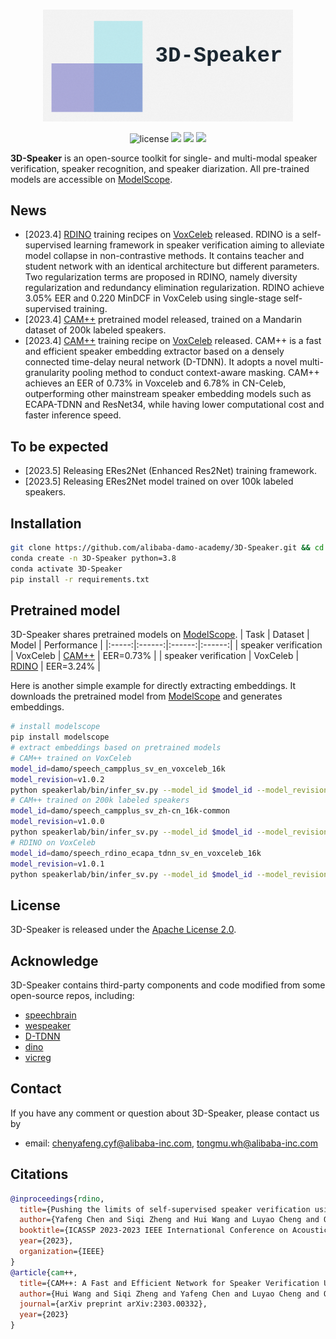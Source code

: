 
<p align="center">
    <br>
    <img src="docs/images/3D-Speaker.png" width="400"/>
    <br>
<p>
    
<div align="center">

<!-- [![Documentation Status](https://readthedocs.org/projects/easy-cv/badge/?version=latest)](https://easy-cv.readthedocs.io/en/latest/) -->
![license](https://img.shields.io/github/license/modelscope/modelscope.svg)
<a href=""><img src="https://img.shields.io/badge/OS-Linux-orange.svg"></a>
<a href=""><img src="https://img.shields.io/badge/Python->=3.8-aff.svg"></a>
<a href=""><img src="https://img.shields.io/badge/Pytorch->=1.10-blue"></a>
    
</div>
    
<strong>3D-Speaker</strong> is an open-source toolkit for single- and multi-modal speaker verification, speaker recognition, and speaker diarization. All pre-trained models are accessible on [ModelScope](https://www.modelscope.cn/models).

## News
- [2023.4] [RDINO](https://github.com/alibaba-damo-academy/3D-Speaker/tree/main/egs/sv-rdino/voxceleb) training recipes on [VoxCeleb](https://www.robots.ox.ac.uk/~vgg/data/voxceleb/) released. RDINO is a self-supervised learning framework in speaker verification aiming to alleviate model collapse in non-contrastive methods. It contains teacher and student network with an identical architecture but different parameters. Two regularization terms are proposed in RDINO, namely diversity regularization and redundancy elimination regularization. RDINO achieve 3.05% EER and 0.220 MinDCF in VoxCeleb using single-stage self-supervised training.
- [2023.4] [CAM++](https://www.modelscope.cn/models/damo/speech_campplus_sv_zh-cn_16k-common/summary) pretrained model released, trained on a Mandarin dataset of 200k labeled speakers. 
- [2023.4] [CAM++](https://github.com/alibaba-damo-academy/3D-Speaker/tree/main/egs/sv-cam++/voxceleb) training recipe on [VoxCeleb](https://www.robots.ox.ac.uk/~vgg/data/voxceleb/) released. CAM++ is a fast and efficient speaker embedding extractor based on a densely connected time-delay neural network (D-TDNN). It adopts a novel multi-granularity pooling method to conduct context-aware masking. CAM++ achieves an EER of 0.73% in Voxceleb and 6.78% in CN-Celeb, outperforming other mainstream speaker embedding models such as ECAPA-TDNN and ResNet34, while having lower computational cost and faster inference speed.

## To be expected
- [2023.5] Releasing ERes2Net (Enhanced Res2Net) training framework.
- [2023.5] Releasing ERes2Net model trained on over 100k labeled speakers.

## Installation
``` sh
git clone https://github.com/alibaba-damo-academy/3D-Speaker.git && cd 3D-Speaker
conda create -n 3D-Speaker python=3.8
conda activate 3D-Speaker
pip install -r requirements.txt
```

## Pretrained model
3D-Speaker shares pretrained models on [ModelScope](https://www.modelscope.cn/models).
| Task | Dataset | Model | Performance |
|:-----:|:------:|:------:|:------:|
| speaker verification | VoxCeleb | [CAM++](https://modelscope.cn/models/damo/speech_campplus_sv_en_voxceleb_16k/summary) | EER=0.73% |
| speaker verification | VoxCeleb | [RDINO](https://modelscope.cn/models/damo/speech_rdino_ecapa_tdnn_sv_en_voxceleb_16k/summary) | EER=3.24% |

Here is another simple example for directly extracting embeddings. It downloads the pretrained model from [ModelScope](https://www.modelscope.cn/models) and generates embeddings.
``` sh
# install modelscope
pip install modelscope
# extract embeddings based on pretrained models
# CAM++ trained on VoxCeleb
model_id=damo/speech_campplus_sv_en_voxceleb_16k
model_revision=v1.0.2
python speakerlab/bin/infer_sv.py --model_id $model_id --model_revision $model_revision --wav_path $wav_path
# CAM++ trained on 200k labeled speakers
model_id=damo/speech_campplus_sv_zh-cn_16k-common
model_revision=v1.0.0
python speakerlab/bin/infer_sv.py --model_id $model_id --model_revision $model_revision --wav_path $wav_path
# RDINO on VoxCeleb
model_id=damo/speech_rdino_ecapa_tdnn_sv_en_voxceleb_16k
model_revision=v1.0.1
python speakerlab/bin/infer_sv.py --model_id $model_id --model_revision $model_revision --wav_path $wav_path
```

## License
3D-Speaker is released under the [Apache License 2.0](LICENSE).

## Acknowledge
3D-Speaker contains third-party components and code modified from some open-source repos, including:

- [speechbrain](https://github.com/speechbrain/speechbrain)
- [wespeaker](https://github.com/wenet-e2e/wespeaker)
- [D-TDNN](https://github.com/yuyq96/D-TDNN)
- [dino](https://github.com/facebookresearch/dino)
- [vicreg](https://github.com/facebookresearch/vicreg)

## Contact
If you have any comment or question about 3D-Speaker, please contact us by
- email: chenyafeng.cyf@alibaba-inc.com, tongmu.wh@alibaba-inc.com

## Citations
```BibTeX
@inproceedings{rdino,
  title={Pushing the limits of self-supervised speaker verification using regularized distillation framework},
  author={Yafeng Chen and Siqi Zheng and Hui Wang and Luyao Cheng and Qian Chen},
  booktitle={ICASSP 2023-2023 IEEE International Conference on Acoustics, Speech and Signal Processing (ICASSP)},
  year={2023},
  organization={IEEE}
}
@article{cam++,
  title={CAM++: A Fast and Efficient Network for Speaker Verification Using Context-Aware Masking},
  author={Hui Wang and Siqi Zheng and Yafeng Chen and Luyao Cheng and Qian Chen},
  journal={arXiv preprint arXiv:2303.00332},
  year={2023}
}
```
